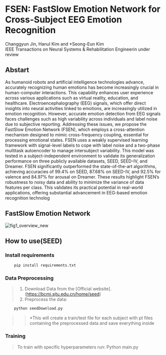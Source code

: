 # FSEN: FastSlow Emotion Network for Cross-Subject EEG Emotion Recognition

Changgyun Jin, Hanul Kim and *Seong-Eun Kim<br/>
IEEE Transactions on Neural Systems & Rehabilitation Engineerin under review<br/>

## Abstart
As humanoid robots and artificial intelligence technologies advance, accurately recognizing human emotions has become
increasingly crucial in human-computer interactions. This capability enhances user experience across various applications such as
virtual reality, education, and healthcare. Electroencephalography (EEG) signals, which offer direct insights into neural activities linked
to emotions, are increasingly utilized in emotion recognition. However, accurate emotion detection from EEG signals faces challenges
such as high variability across individuals and label noise due to subjective reporting. Addressing these issues, we propose the
FastSlow Emotion Network (FSEN), which employs a cross-attention mechanism designed to mimic cross-frequency coupling,
essential for processing emotional states. FSEN uses a weakly supervised learning framework with signal-level labels to cope with
label noise and a two-phase multitask autoencoder to manage intersubject variability. This model was tested in a subject-independent
environment to validate its generalization performance on three publicly available datasets, SEED, SEED-IV, and Dreamer. FSEN
significantly outperformed the state-of-the-art algorithms, achieving accuracies of 99.4% on SEED, 87.68% on SEED-IV, and 92.5% for
valence and 84.97% for arousal on Dreamer. These results highlight FSEN’s robustness to noisy data and ability to minimize the
variance of data features per class. This validates its practical potential in real-world applications, offering substantial advancement in
EEG-based emotion recognition technolog

## FastSlow Emotion Network
![fig1_overview_new](https://github.com/user-attachments/assets/6e9116b8-0b56-47be-8e54-3e63be87ea01)

## How to use(SEED)
### Install requirements
``` Python
	pip install requirements.txt
```
### Data Preprocessing
>1. Download Data from the [Official website].(https://bcmi.sjtu.edu.cn/home/seed)
>2. Preprocess the data: 
``` Python
	python seedDownload.py
```
>>*This will create a train/test file for each subject with pt files containing the preprocessed data and save everything inside

### Training
> To train with specific hyperparameters run:	Python main.py
